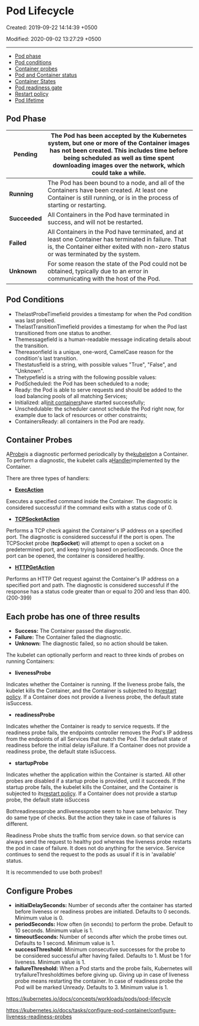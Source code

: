 # Pod Lifecycle

Created: 2019-09-22 14:14:39 +0500

Modified: 2020-09-02 13:27:29 +0500

---

- [Pod phase](https://kubernetes.io/docs/concepts/workloads/pods/pod-lifecycle/#pod-phase)
- [Pod conditions](https://kubernetes.io/docs/concepts/workloads/pods/pod-lifecycle/#pod-conditions)
- [Container probes](https://kubernetes.io/docs/concepts/workloads/pods/pod-lifecycle/#container-probes)
- [Pod and Container status](https://kubernetes.io/docs/concepts/workloads/pods/pod-lifecycle/#pod-and-container-status)
- [Container States](https://kubernetes.io/docs/concepts/workloads/pods/pod-lifecycle/#container-states)
- [Pod readiness gate](https://kubernetes.io/docs/concepts/workloads/pods/pod-lifecycle/#pod-readiness-gate)
- [Restart policy](https://kubernetes.io/docs/concepts/workloads/pods/pod-lifecycle/#restart-policy)
- [Pod lifetime](https://kubernetes.io/docs/concepts/workloads/pods/pod-lifecycle/#pod-lifetime)

## Pod Phase

| **Pending**   | The Pod has been accepted by the Kubernetes system, but one or more of the Container images has not been created. This includes time before being scheduled as well as time spent downloading images over the network, which could take a while. |
|-----------|-------------------------------------------------------------|
| **Running**   | The Pod has been bound to a node, and all of the Containers have been created. At least one Container is still running, or is in the process of starting or restarting.                                                                          |
| **Succeeded** | All Containers in the Pod have terminated in success, and will not be restarted.                                                                                                                                                                 |
| **Failed**    | All Containers in the Pod have terminated, and at least one Container has terminated in failure. That is, the Container either exited with non-zero status or was terminated by the system.                                                      |
| **Unknown**   | For some reason the state of the Pod could not be obtained, typically due to an error in communicating with the host of the Pod.                                                                                                                 |

## Pod Conditions

- ThelastProbeTimefield provides a timestamp for when the Pod condition was last probed.
- ThelastTransitionTimefield provides a timestamp for when the Pod last transitioned from one status to another.
- Themessagefield is a human-readable message indicating details about the transition.
- Thereasonfield is a unique, one-word, CamelCase reason for the condition's last transition.
- Thestatusfield is a string, with possible values "True", "False", and "Unknown".
- Thetypefield is a string with the following possible values:
- PodScheduled: the Pod has been scheduled to a node;
- Ready: the Pod is able to serve requests and should be added to the load balancing pools of all matching Services;
- Initialized: all[init containers](https://kubernetes.io/docs/concepts/workloads/pods/init-containers)have started successfully;
- Unschedulable: the scheduler cannot schedule the Pod right now, for example due to lack of resources or other constraints;
- ContainersReady: all containers in the Pod are ready.

## Container Probes

A[Probe](https://kubernetes.io/docs/reference/generated/kubernetes-api/v1.16/#probe-v1-core)is a diagnostic performed periodically by the[kubelet](https://kubernetes.io/docs/admin/kubelet/)on a Container. To perform a diagnostic, the kubelet calls a[Handler](https://godoc.org/k8s.io/kubernetes/pkg/api/v1#Handler)implemented by the Container.

There are three types of handlers:

- [**ExecAction**](https://kubernetes.io/docs/reference/generated/kubernetes-api/v1.16/#execaction-v1-core)

Executes a specified command inside the Container. The diagnostic is considered successful if the command exits with a status code of 0.

- [**TCPSocketAction**](https://kubernetes.io/docs/reference/generated/kubernetes-api/v1.16/#tcpsocketaction-v1-core)

Performs a TCP check against the Container's IP address on a specified port. The diagnostic is considered successful if the port is open. The TCPSocket probe (**tcpSocket**) will attempt to open a socket on a predetermined port, and keep trying based on periodSeconds. Once the port can be opened, the container is considered healthy.

- [**HTTPGetAction**](https://kubernetes.io/docs/reference/generated/kubernetes-api/v1.16/#httpgetaction-v1-core)

Performs an HTTP Get request against the Container's IP address on a specified port and path. The diagnostic is considered successful if the response has a status code greater than or equal to 200 and less than 400. (200-399)

## Each probe has one of three results

- **Success:** The Container passed the diagnostic.
- **Failure:** The Container failed the diagnostic.
- **Unknown:** The diagnostic failed, so no action should be taken.

The kubelet can optionally perform and react to three kinds of probes on running Containers:

- **livenessProbe**

Indicates whether the Container is running. If the liveness probe fails, the kubelet kills the Container, and the Container is subjected to its[restart policy](https://kubernetes.io/docs/concepts/workloads/pods/pod-lifecycle/#restart-policy). If a Container does not provide a liveness probe, the default state isSuccess.

- **readinessProbe**

Indicates whether the Container is ready to service requests. If the readiness probe fails, the endpoints controller removes the Pod's IP address from the endpoints of all Services that match the Pod. The default state of readiness before the initial delay isFailure. If a Container does not provide a readiness probe, the default state isSuccess.

- **startupProbe**

Indicates whether the application within the Container is started. All other probes are disabled if a startup probe is provided, until it succeeds. If the startup probe fails, the kubelet kills the Container, and the Container is subjected to its[restart policy](https://kubernetes.io/docs/concepts/workloads/pods/pod-lifecycle/#restart-policy). If a Container does not provide a startup probe, the default state isSuccess

Bothreadinessprobe andlivenessprobe seem to have same behavior. They do same type of checks. But the action they take in case of failures is different.

Readiness Probe shuts the traffic from service down. so that service can always send the request to healthy pod whereas the liveness probe restarts the pod in case of failure. It does not do anything for the service. Service continues to send the request to the pods as usual if it is in 'available' status.

It is recommended to use both probes!!

## Configure Probes

- **initialDelaySeconds:** Number of seconds after the container has started before liveness or readiness probes are initiated. Defaults to 0 seconds. Minimum value is 0.
- **periodSeconds:** How often (in seconds) to perform the probe. Default to 10 seconds. Minimum value is 1.
- **timeoutSeconds:** Number of seconds after which the probe times out. Defaults to 1 second. Minimum value is 1.
- **successThreshold:** Minimum consecutive successes for the probe to be considered successful after having failed. Defaults to 1. Must be 1 for liveness. Minimum value is 1.
- **failureThreshold:** When a Pod starts and the probe fails, Kubernetes will tryfailureThresholdtimes before giving up. Giving up in case of liveness probe means restarting the container. In case of readiness probe the Pod will be marked Unready. Defaults to 3. Minimum value is 1.

<https://kubernetes.io/docs/concepts/workloads/pods/pod-lifecycle>

<https://kubernetes.io/docs/tasks/configure-pod-container/configure-liveness-readiness-probes>
